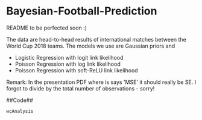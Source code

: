 # Bayesian-Football-Prediction

README to be perfected soon :) 

The data are head-to-head results of international matches between the World Cup 2018 teams. The models we use are Gaussian priors and

- Logistic Regression with logit link likelihood
- Poisson Regression with log link likelihood
- Poisson Regression with soft-ReLU link likelihood

Remark: In the presentation PDF where is says 'MSE' it should really be SE. I forgot to divide by the total number of observations - sorry!

##Code##

``wcAnalysis``